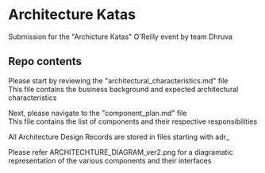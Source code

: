 # Architecture Katas

Submission for the "Archicture Katas" O'Reilly event by team Dhruva

## Repo contents

Please start by reviewing the "architectural_characteristics.md" file  
This file contains the business background and expected architectural characteristics

Next, please navigate to the "component_plan.md" file  
This file contains the list of components and their respective responsibilities

All Architecture Design Records are stored in files starting with adr_

Please refer ARCHITECHTURE_DIAGRAM_ver2.png for a diagramatic representation of the various components and their interfaces
